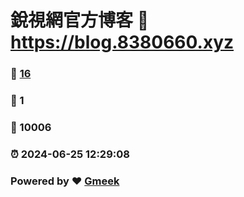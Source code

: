 # 銳視網官方博客 :link: https://blog.8380660.xyz 
### :page_facing_up: [16](https://blog.8380660.xyz/tag.html) 
### :speech_balloon: 1 
### :hibiscus: 10006 
### :alarm_clock: 2024-06-25 12:29:08 
### Powered by :heart: [Gmeek](https://github.com/Meekdai/Gmeek)
